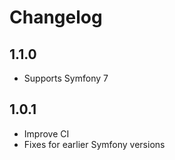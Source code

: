 # Changelog

## 1.1.0

* Supports Symfony 7

## 1.0.1

* Improve CI
* Fixes for earlier Symfony versions